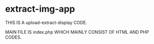 # extract-img-app

THIS IS A upload-extract-display CODE.

MAIN FILE IS index.php WHICH MAINLY CONSIST OF HTML AND PHP CODES.

